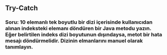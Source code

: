 
## Try-Catch
### Soru: 10 elemanlı tek boyutlu bir dizi içerisinde kullanıcıdan alınan indeksteki elemanı döndüren bir Java metodu yazın. Eğer belirtilen indeks dizi boyutunun dışındaysa, metot bir hata mesajı döndürmelidir. Dizinin elmanlarını manuel olarak tanımlayın.


